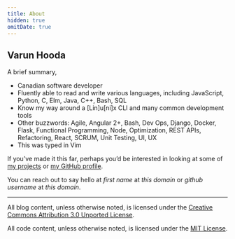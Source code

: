 ```yaml
---
title: About
hidden: true
omitDate: true
---
```


## Varun Hooda

A brief summary,

- Canadian software developer
- Fluently able to read and write various languages, including JavaScript, Python, C,
  Elm, Java, C++, Bash, SQL
- Know my way around a [Lin]u[ni]x CLI and many common development tools
- Other buzzwords: Agile, Angular 2+, Bash, Dev Ops, Django, Docker, Flask, Functional
  Programming, Node, Optimization, REST APIs, Refactoring, React, SCRUM, Unit
  Testing, UI, UX
- This was typed in Vim

If you’ve made it this far, perhaps you’d be interested in looking at some of [my
projects](/projects) or [my GitHub profile](https://github.com/francium).

You can reach out to say hello at *first name* at *this domain* or *github username* at
*this domain*.

---

All blog content, unless otherwise noted, is licensed under the [Creative Commons Attribution
3.0 Unported License](https://creativecommons.org/licenses/by/3.0/deed.en_US).

All code content, unless otherwise noted, is licensed under the [MIT
License](https://opensource.org/licenses/MIT).
